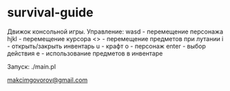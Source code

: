 # survival-guide

Движок консольной игры.
Управление:
wasd   - перемещение персонажа
hjkl   - перемещение курсора 
<>     - перемещение предметов при лутании
i      - открыть/закрыть инвентарь
u      - крафт
o      - персонаж
enter  - выбор действия
e      - использование предметов в инвентаре


Запуск:
./main.pl



makcimgovorov@gmail.com
